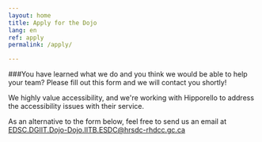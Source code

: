 ```yaml
---
layout: home
title: Apply for the Dojo
lang: en
ref: apply
permalink: /apply/

---
```


###You have learned what we do and you think we would be able to help your team? Please fill out this form and we will contact you shortly!

We highly value accessibility, and we're working with Hipporello to address the accessibility issues with their service. 

As an alternative to the form below, feel free to send us an email at <a href="mailto:EDSC.DGIIT.DOJO-DOJO.IITB.ESDC@hrsdc-rhdcc.gc.ca">EDSC.DGIIT.Dojo-Dojo.IITB.ESDC@hrsdc-rhdcc.gc.ca</a>

<script src="https://portal.hipporello.net/default/embed.js?formId=b56f8120e15549159aafa858b19fceee"></script>
